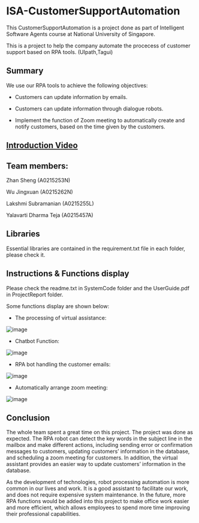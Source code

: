 # ISA-CustomerSupportAutomation

This CustomerSupportAutomation is a project done as part of Intelligent Software Agents course at National University of Singapore.

This is a project to help the company automate the procecess of customer support based on RPA tools. (UIpath,Tagui)

## Summary

We use our RPA tools to achieve the following objectives:

* Customers can update information by emails.

* Customers can update information through dialogue robots.

* Implement the function of Zoom meeting to automatically create and notify customers, based on the time given by the customers.


## [Introduction Video](https://www.youtube.com/watch?v=T3ABiGUa1FQ&t=42s)

## Team members:

Zhan Sheng (A0215253N)

Wu Jingxuan (A0215262N)

Lakshmi Subramanian (A0215255L)

Yalavarti Dharma Teja (A0215457A)

## Libraries

Essential libraries are contained in the requirement.txt file in each folder, please check it.

## Instructions & Functions display

Please check the readme.txt in SystemCode folder and the UserGuide.pdf in ProjectReport folder.


Some functions display are shown below:


* The processing of virtual assistance:

![image](https://github.com/lakshmi4296/ISA-CustomerSupportAutomation/blob/main/The%20processing%20of%20virtual%20assistance.jpg)



* Chatbot Function:

![image](https://github.com/lakshmi4296/ISA-CustomerSupportAutomation/blob/main/Chatbot%20Function.png)

* RPA bot handling the customer emails:

![image](https://github.com/lakshmi4296/ISA-CustomerSupportAutomation/blob/main/Customer%20emails.PNG)


* Automatically arrange zoom meeting:

![image](https://github.com/lakshmi4296/ISA-CustomerSupportAutomation/blob/main/Automatically%20arrange%20zoom%20meeting.png)

## Conclusion

The whole team spent a great time on this project. The project was done as expected. The RPA robot can detect the key words in the subject line in the mailbox and make different actions, including sending error or confirmation messages to customers, updating customers’ information in the database, and scheduling a zoom meeting for customers. In addition, the virtual assistant provides an easier way to update customers’ information in the database. 

As the development of technologies, robot processing automation is more common in our lives and work. It is a good assistant to facilitate our work, and does not require expensive system maintenance. In the future, more RPA functions would be added into this project to make office work easier and more efficient, which allows employees to spend more time improving their professional capabilities. 


